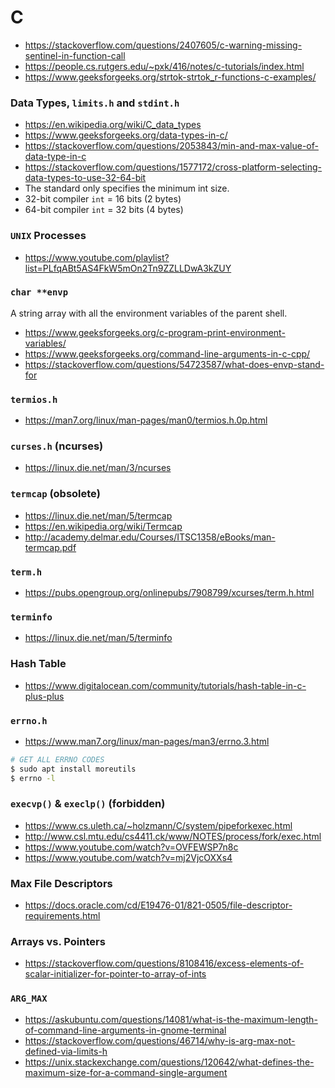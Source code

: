 # C

- https://stackoverflow.com/questions/2407605/c-warning-missing-sentinel-in-function-call
- https://people.cs.rutgers.edu/~pxk/416/notes/c-tutorials/index.html
- https://www.geeksforgeeks.org/strtok-strtok_r-functions-c-examples/

### Data Types, `limits.h` and `stdint.h`

- https://en.wikipedia.org/wiki/C_data_types
- https://www.geeksforgeeks.org/data-types-in-c/
- https://stackoverflow.com/questions/2053843/min-and-max-value-of-data-type-in-c
- https://stackoverflow.com/questions/1577172/cross-platform-selecting-data-types-to-use-32-64-bit
- The standard only specifies the minimum int size.
- 32-bit compiler `int` = 16 bits (2 bytes)
- 64-bit compiler `int` = 32 bits (4 bytes)

### `UNIX` Processes

- https://www.youtube.com/playlist?list=PLfqABt5AS4FkW5mOn2Tn9ZZLLDwA3kZUY

### `char **envp`

A string array with all the environment variables of the parent shell.

- https://www.geeksforgeeks.org/c-program-print-environment-variables/
- https://www.geeksforgeeks.org/command-line-arguments-in-c-cpp/
- https://stackoverflow.com/questions/54723587/what-does-envp-stand-for

### `termios.h`

- https://man7.org/linux/man-pages/man0/termios.h.0p.html

### `curses.h` (ncurses)

- https://linux.die.net/man/3/ncurses

### `termcap` (obsolete)

- https://linux.die.net/man/5/termcap
- https://en.wikipedia.org/wiki/Termcap
- http://academy.delmar.edu/Courses/ITSC1358/eBooks/man-termcap.pdf

### `term.h`

- https://pubs.opengroup.org/onlinepubs/7908799/xcurses/term.h.html

### `terminfo`

- https://linux.die.net/man/5/terminfo

### Hash Table

- https://www.digitalocean.com/community/tutorials/hash-table-in-c-plus-plus

### **`errno.h`**

- https://www.man7.org/linux/man-pages/man3/errno.3.html

```bash
# GET ALL ERRNO CODES
$ sudo apt install moreutils
$ errno -l
```

### **`execvp()` & `execlp()` (forbidden)**

- https://www.cs.uleth.ca/~holzmann/C/system/pipeforkexec.html
- http://www.csl.mtu.edu/cs4411.ck/www/NOTES/process/fork/exec.html
- https://www.youtube.com/watch?v=OVFEWSP7n8c
- https://www.youtube.com/watch?v=mj2VjcOXXs4

### Max File Descriptors

- https://docs.oracle.com/cd/E19476-01/821-0505/file-descriptor-requirements.html

### Arrays vs. Pointers

- https://stackoverflow.com/questions/8108416/excess-elements-of-scalar-initializer-for-pointer-to-array-of-ints

### `ARG_MAX`

- https://askubuntu.com/questions/14081/what-is-the-maximum-length-of-command-line-arguments-in-gnome-terminal
- https://stackoverflow.com/questions/46714/why-is-arg-max-not-defined-via-limits-h
- https://unix.stackexchange.com/questions/120642/what-defines-the-maximum-size-for-a-command-single-argument
